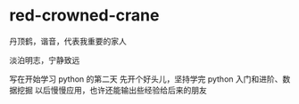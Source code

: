 # red-crowned-crane
丹顶鹤，谐音，代表我重要的家人

淡泊明志，宁静致远

写在开始学习 python 的第二天
先开个好头儿，坚持学完 python 入门和进阶、数据挖掘
以后慢慢应用，也许还能输出些经验给后来的朋友
